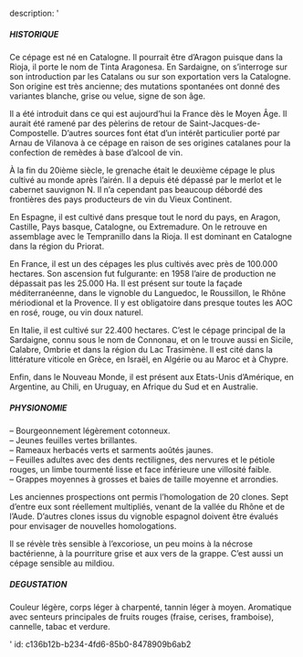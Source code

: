 description: '<h5>HISTORIQUE</h5><p>Ce cépage est né en Catalogne. Il pourrait être d’Aragon puisque dans la Rioja, il porte le nom de Tinta Aragonesa. En Sardaigne, on s’interroge sur son introduction par les Catalans ou sur son exportation vers la Catalogne. Son origine est très ancienne; des mutations spontanées ont donné des variantes blanche, grise ou velue, signe de son âge.</p><p>Il a été introduit dans ce qui est aujourd’hui la France dès le Moyen Âge. Il aurait été ramené par des pèlerins de retour de Saint-Jacques-de-Compostelle. D’autres sources font état d’un intérêt particulier porté par Arnau de Vilanova à ce cépage en raison de ses origines catalanes pour la confection de remèdes à base d’alcool de vin.</p><p>À la fin du 20ième siècle, le grenache était le deuxième cépage le plus cultivé au monde après l’airén. Il a depuis été dépassé par le merlot et le cabernet sauvignon N. Il n’a cependant pas beaucoup débordé des frontières des pays producteurs de vin du Vieux Continent.</p><p>En Espagne, il est cultivé dans presque tout le nord du pays, en Aragon, Castille, Pays basque, Catalogne, ou Extremadure. On le retrouve en assemblage avec le Tempranillo dans la Rioja. Il est dominant en Catalogne dans la région du Priorat.</p><p>En France, il est un des cépages les plus cultivés avec près de 100.000 hectares. Son ascension fut fulgurante: en 1958 l’aire de production ne dépassait pas les 25.000 Ha. Il est présent sur toute la façade méditerranéenne, dans le vignoble du Languedoc, le Roussillon, le Rhône mériodional et la Provence. Il y est obligatoire dans presque toutes les AOC en rosé, rouge, ou vin doux naturel.</p><p>En Italie, il est cultivé sur 22.400 hectares. C’est le cépage principal de la Sardaigne, connu sous le nom de Connonau, et on le trouve aussi en Sicile, Calabre, Ombrie et dans la région du Lac Trasimène. Il est cité dans la littérature viticole en Grèce, en Israël, en Algérie ou au Maroc et à Chypre.</p><p>Enfin, dans le Nouveau Monde, il est présent aux Etats-Unis d’Amérique, en Argentine, au Chili, en Uruguay, en Afrique du Sud et en Australie.</p><h5>PHYSIONOMIE</h5><p>– Bourgeonnement légèrement cotonneux.<br>– Jeunes feuilles vertes brillantes.<br>– Rameaux herbacés verts et sarments aoûtés jaunes.<br>– Feuilles adultes avec des dents rectilignes, des nervures et le pétiole rouges, un limbe tourmenté lisse et face inférieure une villosité faible.<br>– Grappes moyennes à grosses et baies de taille moyenne et arrondies.</p><p>Les anciennes prospections ont permis l’homologation de 20 clones. Sept d’entre eux sont réellement multipliés, venant de la vallée du Rhône et de l’Aude. D’autres clones issus du vignoble espagnol doivent être évalués pour envisager de nouvelles homologations.</p><p>Il se révèle très sensible à l’excoriose, un peu moins à la nécrose bactérienne, à la pourriture grise et aux vers de la grappe. C’est aussi un cépage sensible au mildiou.</p><h5>DEGUSTATION</h5><p>Couleur légère, corps léger à charpenté, tannin léger à moyen. Aromatique avec senteurs principales de fruits rouges (fraise, cerises, framboise), cannelle, tabac et verdure.</p>'
id: c136b12b-b234-4fd6-85b0-8478909b6ab2
